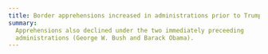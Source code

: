 ```yaml
---
title: Border apprehensions increased in administrations prior to Trump
summary:
  Apprehensions also declined under the two immediately preceeding
  administrations (George W. Bush and Barack Obama).
---
```

